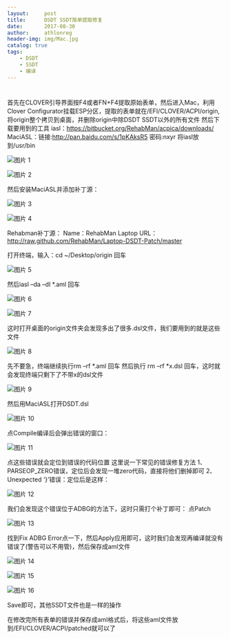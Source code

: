 ```yaml
---
layout:     post
title:      DSDT SSDT简单提取修复
date:       2017-08-30
author:     athlonreg
header-img: img/Mac.jpg
catalog: true
tags:
    - DSDT
    - SSDT
    - 编译
---
```


# 
首先在CLOVER引导界面按F4或者FN+F4提取原始表单，然后进入Mac，利用Clover Configurator挂载ESP分区，提取的表单就在/EFI/CLOVER/ACPI/origin,将origin整个拷贝到桌面，并删除origin中除DSDT SSDT以外的所有文件
然后下载要用到的工具
iasl：https://bitbucket.org/RehabMan/acpica/downloads/
MaciASL：链接:http://pan.baidu.com/s/1pKAksR5  密码:nxyr
将iasl放到/usr/bin

![图片 1](http://ovefvi4g3.bkt.clouddn.com/%E5%9B%BE%E7%89%87%201-1.png)

![图片 2](http://ovefvi4g3.bkt.clouddn.com/%E5%9B%BE%E7%89%87%202-2.png)

然后安装MaciASL并添加补丁源：

![图片 3](http://ovefvi4g3.bkt.clouddn.com/%E5%9B%BE%E7%89%87%203-1.png)

![图片 4](http://ovefvi4g3.bkt.clouddn.com/%E5%9B%BE%E7%89%87%204-1.png)

Rehabman补丁源：
Name：RehabMan Laptop 
URL：http://raw.github.com/RehabMan/Laptop-DSDT-Patch/master

打开终端，输入：cd ~/Desktop/origin 回车

![图片 5](http://ovefvi4g3.bkt.clouddn.com/%E5%9B%BE%E7%89%87%205-1.png)

然后iasl –da –dl *.aml 回车

![图片 6](http://ovefvi4g3.bkt.clouddn.com/%E5%9B%BE%E7%89%87%206-1.png)

![图片 7](http://ovefvi4g3.bkt.clouddn.com/%E5%9B%BE%E7%89%87%207-1.png)

这时打开桌面的origin文件夹会发现多出了很多.dsl文件，我们要用到的就是这些文件

![图片 8](http://ovefvi4g3.bkt.clouddn.com/%E5%9B%BE%E7%89%87%208-1.png)

先不要急，终端继续执行rm –rf *.aml 回车
然后执行 rm –rf *x.dsl 回车，这时就会发现终端只剩下了不带x的dsl文件

![图片 9](http://ovefvi4g3.bkt.clouddn.com/%E5%9B%BE%E7%89%87%209-1.png)

然后用MaciASL打开DSDT.dsl

![图片 10](http://ovefvi4g3.bkt.clouddn.com/%E5%9B%BE%E7%89%87%2010-1.png)

点Compile编译后会弹出错误的窗口：

![图片 11](http://ovefvi4g3.bkt.clouddn.com/%E5%9B%BE%E7%89%87%2011-1.png)

点这些错误就会定位到错误的代码位置
这里说一下常见的错误修复方法
1、PARSEOP_ZERO错误，定位后会发现一堆zero代码，直接将他们删掉即可
2、Unexpected ‘}’错误：定位后是这样：

![图片 12](http://ovefvi4g3.bkt.clouddn.com/%E5%9B%BE%E7%89%87%2012-1.png)

我们会发现这个错误位于ADBG的方法下，这时只需打个补丁即可：
点Patch

![图片 13](http://ovefvi4g3.bkt.clouddn.com/%E5%9B%BE%E7%89%87%2013-1.png)

找到Fix ADBG Error点一下，然后Apply应用即可，这时我们会发现再编译就没有错误了(警告可以不用管)，然后保存成aml文件

![图片 14](http://ovefvi4g3.bkt.clouddn.com/%E5%9B%BE%E7%89%87%2014-1.png)

![图片 15](http://ovefvi4g3.bkt.clouddn.com/%E5%9B%BE%E7%89%87%2015-1.png)

![图片 16](http://ovefvi4g3.bkt.clouddn.com/%E5%9B%BE%E7%89%87%2016-1.png)

Save即可，其他SSDT文件也是一样的操作

在修改完所有表单的错误并保存成aml格式后，将这些aml文件放到/EFI/CLOVER/ACPI/patched就可以了


